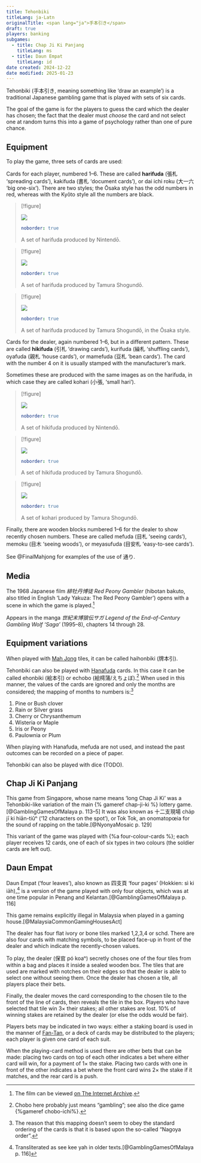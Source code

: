 ```yaml
---
title: Tehonbiki
titleLang: ja-Latn
originalTitle: <span lang="ja">手本引き</span>
draft: true
players: banking
subgames:
  - title: Chap Ji Ki Panjang
    titleLang: ms
  - title: Daun Empat
    titleLang: id
date created: 2024-12-22
date modified: 2025-01-23
---
```


<span lang="ja-Latn" class="noun aka">Tehonbiki</span> (<span lang="ja" class="aka">手本引き</span>, meaning something like ‘draw an example’) is a traditional Japanese gambling game that is played with sets of six cards.

The goal of the game is for the players to guess the card which the dealer has chosen; the fact that the dealer must _choose_ the card and not select one at random turns this into a game of psychology rather than one of pure chance.

## Equipment

To play the game, three sets of cards are used:

Cards for each player, numbered 1–6. These are called **<span lang="ja-Latn">hari&shy;fuda</span>** (<span lang="ja">張札</span> ‘spreading cards’), <span lang="ja-Latn">kaki&shy;fuda</span> (<span lang="ja">書札</span> ‘document cards’), or <span lang="ja-Latn">dai ichi roku</span> (<span lang="ja">大一六</span> ‘big one-six’). There are two styles; the Ōsaka style has the odd numbers in red, whereas with the Kyōto style all the numbers are black.

> [!figure]
>
> ![](Nintendo_Harifuda.jpg)
>
> ```yaml
> noborder: true
> ```
>
> A set of <span lang="ja-Latn">harifuda</span> produced by Nintendō.

> [!figure]
>
> ![](TS_Harifuda_1.jpg)
>
> ```yaml
> noborder: true
> ```
>
> A set of <span lang="ja-Latn">harifuda</span> produced by Tamura Shogundō.

> [!figure]
>
> ![](TS_Harifuda_2.jpg)
>
> ```yaml
> noborder: true
> ```
>
> A set of <span lang="ja-Latn">harifuda</span> produced by Tamura Shogundō, in the Ōsaka style.


Cards for the dealer, again numbered 1–6, but in a different pattern. These are called **<span lang="ja-Latn">hiki&shy;fuda</span>** (<span lang="ja">引札</span> ‘drawing cards’), <span lang="ja-Latn">kuri&shy;fuda</span> (<span lang="ja">繰札</span> ‘shuffling cards’), <Pronounce lang="ja-Latn"  file="pronunciation_ja_親札.mp3" pronouncer="cochan0308">oya&shy;fuda</Pronounce> (<span lang="ja">親札</span> ‘house cards’), or <span lang="ja-Latn">mame&shy;fuda</span> (<span lang="ja">豆札</span> ‘bean cards’). The card with the number 4 on it is usually stamped with the manufacturer’s mark.

Sometimes these are produced with the same images as on the <span lang="ja-Latn">harifuda</span>, in which case they are called <span lang="ja-Latn">ko&shy;hari</span> (<span lang="ja">小張</span>, ‘small <span lang="ja-Latn">hari</span>’).

> [!figure]
>
> ![](Nintendo_Hikifuda.jpg)
>
> ```yaml
> noborder: true
> ```
>
> A set of <span lang="ja-Latn">hikifuda</span> produced by Nintendō.

> [!figure]
>
> ![](TS_Hikifuda_2.jpg)
>
> ```yaml
> noborder: true
> ```
>
> A set of <span lang="ja-Latn">hikifuda</span> produced by Tamura Shogundō.

> [!figure]
>
> ![](TS_Hikifuda_1.jpg)
>
> ```yaml
> noborder: true
> ```
>
> A set of <span lang="ja-Latn">kohari</span> produced by Tamura Shogundō.


Finally, there are wooden blocks numbered 1–6 for the dealer to show recently chosen numbers. These are called <span lang="ja-Latn">mefuda</span> (<span lang="ja">目札</span> ‘seeing cards’), <span lang="ja-Latn">memoku</span> (<span lang="ja">目木</span> ‘seeing woods’), or <Pronounce lang="ja-Latn"  file="pronunciation_ja_目安札.mp3" pronouncer="cochan0308">meyasufuda</Pronounce> (<span lang="ja">目安札</span> ‘easy-to-see cards’).

See @FinalMahjong for examples of the use of <span lang="ja">通り</span>.

## Media

The 1968 Japanese film <cite lang="ja">緋牡丹博徒</cite> <cite>Red Peony Gambler</cite> (<Pronounce lang="ja-Latn"  pronouncer="mezashi" file="pronunciation_ja_緋牡丹博徒.mp3">hibotan bakuto</Pronounce>, also titled in English ‘Lady Yakuza: The Red Peony Gambler’) opens with a scene in which the game is played.[^fn0]

[^fn0]: The film can be viewed [on The Internet Archive](https://archive.org/details/LadyYakuzaTheRedPeonyGambler).

Appears in the manga <cite lang="ja">世紀末博狼伝サガ</cite> <cite>Legend of the End-of-Century Gambling Wolf ‘Saga’</cite> (1995–8), chapters 14 through 28.


## Equipment variations

When played with [Mah Jong](/equipment/mah-jong.html) tiles, it can be called <span lang="ja-Latn" class="aka">haihonbiki</span> (<span lang="ja" class="aka">牌本引</span>).

Tehonbiki can also be played with [Hanafuda](/equipment/hanafuda.html) cards. In this case it can be called <span lang="ja-Latn" class="aka">ehonbiki</span> (<span lang="ja" class="aka">絵本引</span>) or <span lang="ja-Latn" class="aka">echobo</span> (<span lang="ja" class="aka">絵樗蒲</span>/<span lang="ja" class="aka">えちょぼ</span>).[^fn1] When used in this manner, the values of the cards are ignored and only the months are considered; the mapping of months to numbers is:[^fn2]

[^fn1]: <span lang="ja-Latn">Chobo</span> here probably just means “gambling”; see also the dice game {%gameref chobo-ichi%}.

[^fn2]: The reason that this mapping doesn’t seem to obey the standard ordering of the cards is that it is based upon the so-called “Nagoya order”.

<ol class="columnar">
<li>Pine or Bush clover</li>
<li>Rain or Silver grass</li>
<li>Cherry or Chrysanthemum</li>
<li>Wisteria or Maple</li>
<li>Iris or Peony </li>
<li>Paulownia or Plum</li>
</ol>

When playing with Hanafuda, <span lang="ja-Latn">mefuda</span> are not used, and
instead the past outcomes can be recorded on a piece of paper.

Tehonbiki can also be played with dice (TODO).

## <span lang="ms" class="noun aka">Chap Ji Ki Panjang</span>

This game from Singapore, whose name means ‘long Chap Ji Ki’ was a <span lang="ja-Latn" class="noun">Tehonbiki</span>-like variation of the main {% gameref chap-ji-ki %} lottery game.[@GamblingGamesOfMalaya p. 113–5] It was also known as <span lang="nan" class="aka">十二支現場</span> <span lang="nan-Latn" class="aka">cha̍p jī ki hiān-tiûⁿ</span> (‘12 characters on the spot’), or <span lang="ms" class="noun aka">Tok Tok</span>, an onomatopœia for the sound of rapping on the table.[@NyonyaMosaic p. 129]

This variant of the game was played with {%a four-colour-cards %}; each player receives 12 cards, one of each of six types in two colours (the soldier cards are left out).

## <span lang="id" class="noun aka">Daun Empat</span>

<span lang="id" class="noun aka">Daun Empat</span> (‘four leaves’), also known as <span lang="nan" class="aka">四支頁</span> ‘four pages’ (Hokkien: <span lang="nan-Latn" class="aka">sì ki ia̍h</span>),[^fn3] is a version of the game played with only four objects, which was at one time popular in Penang and Kelantan.[@GamblingGamesOfMalaya p. 116]

[^fn3]: Transliterated as <span lang="nan-Latn" class="aka">see kee yah</span> in older texts.[@GamblingGamesOfMalaya p. 116]

This game remains explicitly illegal in Malaysia when played in a gaming house.[@MalaysiaCommonGamingHousesAct]

The dealer has four flat ivory or bone tiles marked <Cards>1,2,3,4</Cards> or <Cards>schd</Cards>. There are also four cards with matching symbols, to be placed face-up in front of the dealer and which indicate the recently-chosen values. 

To play, the dealer (<span lang="nan">保官</span> <span lang="nan-Latn">pó koaⁿ</span>) secretly choses one of the four tiles from within a bag and places it inside a sealed wooden box. The tiles that are used are marked with notches on their edges so that the dealer is able to select one without seeing them. Once the dealer has chosen a tile, all players place their bets. 

Finally, the dealer moves the card corresponding to the chosen tile to the front of the line of cards, then reveals the tile in the box. Players who have selected that tile win 3× their stakes; all other stakes are lost. 10% of winning stakes are retained by the dealer (or else the odds would be fair).

Players bets may be indicated in two ways: either a staking board is used in the manner of [Fan-Tan](games/fan-tan/fan-tan.md), or a deck of cards may be distributed to the players; each player is given one card of each suit.

When the playing-card method is used there are other bets that can be made: placing two cards on top of each other indicates a bet where either card will win, for a payment of 1× the stake. Placing two cards with one in front of the other indicates a bet where the front card wins 2× the stake if it matches, and the rear card is a push.
